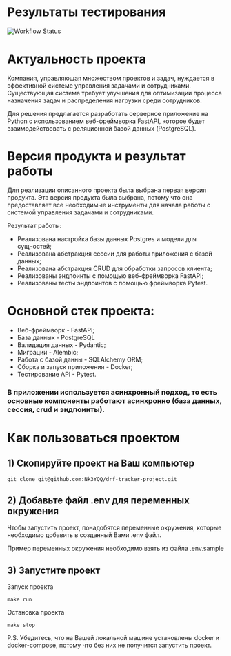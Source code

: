 # Результаты тестирования
![Workflow Status](https://github.com/Nk3YQQ/fastapi-tracker-project/actions/workflows/main.yml/badge.svg)


# Актуальность проекта

Компания, управляющая множеством проектов и задач, нуждается в эффективной системе управления задачами и сотрудниками. Существующая система требует улучшения для оптимизации процесса назначения задач и распределения нагрузки среди сотрудников. 

Для решения предлагается разработать серверное приложение на Python с использованием веб-фреймворка FastAPI, которое будет взаимодействовать с реляционной базой данных (PostgreSQL).


# Версия продукта и результат работы

Для реализации описанного проекта была выбрана первая версия продукта. Эта версия продукта была выбрана, потому что она предоставляет все необходимые инструменты для начала работы с системой управления задачами и сотрудниками.

Результат работы:
- Реализована настройка базы данных Postgres и модели для сущностей;
- Реализована абстракция сессии для работы приложения с базой данных;
- Реализована абстракция CRUD для обработки запросов клиента;
- Реализованы эндпоинты с помощью веб-фреймворка FastAPI;
- Реализованы тесты эндпоинтов с помощью фреймворка Pytest.


# Основной стек проекта:

- Веб-фреймворк - FastAPI;
- База данных - PostgreSQL
- Валидация данных - Pydantic;
- Миграции - Alembic;
- Работа с базой данны - SQLAlchemy ORM;
- Сборка и запуск приложения - Docker;
- Тестирование API - Pytest. 

### В приложении используется асинхронный подход, то есть основные компоненты работают асинхронно (база данных, сессия, crud и эндпоинты).

# Как пользоваться проектом

## 1) Скопируйте проект на Ваш компьютер
```
git clone git@github.com:Nk3YQQ/drf-tracker-project.git
```

## 2) Добавьте файл .env для переменных окружения
Чтобы запустить проект, понадобятся переменные окружения, которые необходимо добавить в созданный Вами .env файл.

Пример переменных окружения необходимо взять из файла .env.sample

## 3) Запустите проект
Запуск проекта
```
make run
```

Остановка проекта
```
make stop
```

P.S. Убедитесь, что на Вашей локальной машине установлены docker и docker-compose, потому что без них не получится запустить проект.
